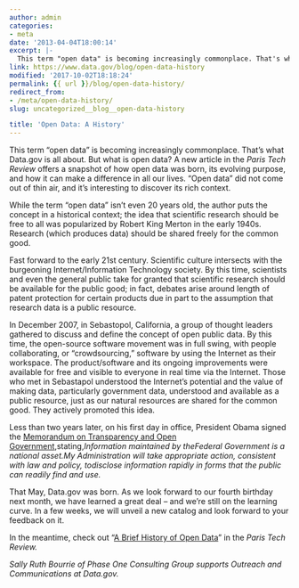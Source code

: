 ```yaml
---
author: admin
categories:
- meta
date: '2013-04-04T18:00:14'
excerpt: |-
  This term "open data" is becoming increasingly commonplace. That's what Data.gov is all about. But what is open data? A new article in the Paris Tech Review offers a snapshot of how open data was born, its evolving purpose, and…
link: https://www.data.gov/blog/open-data-history
modified: '2017-10-02T18:18:24'
permalink: {{ url }}/blog/open-data-history/
redirect_from:
- /meta/open-data-history/
slug: uncategorized__blog__open-data-history

title: 'Open Data: A History'
---
```


This term “open data” is becoming increasingly commonplace. That’s what Data.gov is all about. But what is open data? A new article in the *Paris Tech Review* offers a snapshot of how open data was born, its evolving purpose, and how it can make a difference in all our lives. “Open data” did not come out of thin air, and it’s interesting to discover its rich context.

While the term “open data” isn’t even 20 years old, the author puts the concept in a historical context; the idea that scientific research should be free to all was popularized by Robert King Merton in the early 1940s. Research (which produces data) should be shared freely for the common good.

Fast forward to the early 21st century. Scientific culture intersects with the burgeoning Internet/Information Technology society. By this time, scientists and even the general public take for granted that scientific research should be available for the public good; in fact, debates arise around length of patent protection for certain products due in part to the assumption that research data is a public resource.

In December 2007, in Sebastopol, California, a group of thought leaders gathered to discuss and define the concept of open public data. By this time, the open-source software movement was in full swing, with people collaborating, or “crowdsourcing,” software by using the Internet as their workspace. The product/software and its ongoing improvements were available for free and visible to everyone in real time via the Internet. Those who met in Sebastapol understood the Internet’s potential and the value of making data, particularly government data, understood and available as a public resource, just as our natural resources are shared for the common good. They actively promoted this idea.

Less than two years later, on his first day in office, President Obama signed the [Memorandum on Transparency and Open Government](https://obamawhitehouse.archives.gov/the-press-office/transparency-and-open-government),stating,*Information maintained by theFederal Government is a national asset.My Administration will take appropriate action, consistent with law and policy, todisclose information rapidly in forms that the public can readily find and use.*

That May, Data.gov was born. As we look forward to our fourth birthday next month, we have learned a great deal – and we’re still on the learning curve. In a few weeks, we will unveil a new catalog and look forward to your feedback on it.

In the meantime, check out “[A Brief History of Open Data](http://www.paristechreview.com/2013/03/29/brief-history-open-data/)” in the *Paris Tech Review.*

*Sally Ruth Bourrie of Phase One Consulting Group supports Outreach and Communications at Data.gov.*
